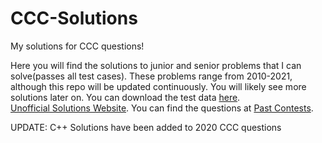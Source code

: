 # CCC-Solutions
My solutions for CCC questions!

Here you will find the solutions to junior and senior problems that I can solve(passes all test cases). These problems range from 2010-2021, although this repo will be updated continuously. You will likely see more solutions later on. You can download the test data [here](https://cemc.uwaterloo.ca/contests/past_contests.html#ccc).<br>
[Unofficial Solutions Website](http://mmhs.ca/ccc/index.htm). You can find the questions at [Past Contests](https://cemc.uwaterloo.ca/contests/past_contests.html#ccc).

UPDATE: C++ Solutions have been added to 2020 CCC questions
